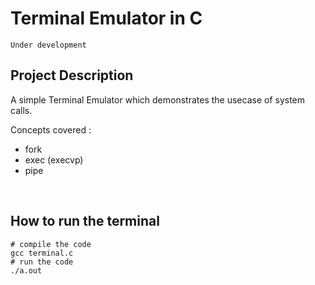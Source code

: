# Terminal Emulator in C
`Under development`

## Project Description

A simple Terminal Emulator which demonstrates the usecase of system calls.

Concepts covered :
- fork
- exec (execvp)
- pipe

<br>

## How to run the terminal
```
# compile the code
gcc terminal.c
# run the code
./a.out
```
